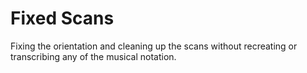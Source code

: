 # Fixed Scans
Fixing the orientation and cleaning up the scans without recreating or transcribing any of the musical notation.
